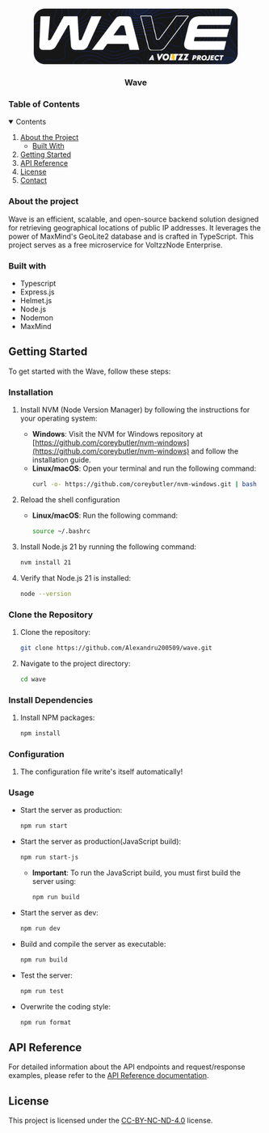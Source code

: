 <br />
<p align="center">
  <a>
    <img src="./assets/wave.png" alt="Logo" width="80%" height="10%">
  </a>

  <h3 align="center">Wave</h3>
</p>

### Table of Contents

<details open="open">
  <summary>Contents</summary>
  <ol>
    <li>
      <a href="#about-the-project">About the Project</a>
      <ul>
        <li><a href="#built-with">Built With</a></li>
      </ul>
    </li>
    <li><a href="#getting-started">Getting Started</a></li>
    <li><a href="#api-reference">API Reference</a></li>
    <li><a href="#license">License</a></li>
    <li><a href="#contact">Contact</a></li>
  </ol>
</details>

### About the project

Wave is an efficient, scalable, and open-source backend solution designed for retrieving geographical locations of public IP addresses. It leverages the power of MaxMind's GeoLite2 database and is crafted in TypeScript. This project serves as a free microservice for VoltzzNode Enterprise.

### Built with

- Typescript
- Express.js
- Helmet.js
- Node.js
- Nodemon
- MaxMind

## Getting Started

To get started with the Wave, follow these steps:

### Installation

1. Install NVM (Node Version Manager) by following the instructions for your operating system:

    - **Windows**: Visit the NVM for Windows repository at [https://github.com/coreybutler/nvm-windows](https://github.com/coreybutler/nvm-windows) and follow the installation guide.
    - **Linux/macOS**: Open your terminal and run the following command:
        ```bash
        curl -o- https://github.com/coreybutler/nvm-windows.git | bash
        ```

2. Reload the shell configuration

    - **Linux/macOS**: Run the following command:
        ```bash
        source ~/.bashrc
        ```

3. Install Node.js 21 by running the following command:
    ```bash
    nvm install 21
    ```
4. Verify that Node.js 21 is installed:
    ```bash
    node --version
    ```

### Clone the Repository

1. Clone the repository:
    ```bash
    git clone https://github.com/Alexandru200509/wave.git
    ```
2. Navigate to the project directory:
    ```bash
    cd wave
    ```

### Install Dependencies

1. Install NPM packages:
    ```bash
    npm install
    ```

### Configuration

1. The configuration file write's itself automatically!

### Usage

- Start the server as production:

    ```bash
    npm run start
    ```

- Start the server as production(JavaScript build):

    ```bash
    npm run start-js
    ```

    - **Important**: To run the JavaScript build, you must first build the server using:
        ```bash
        npm run build
        ```

- Start the server as dev:

    ```bash
    npm run dev
    ```

- Build and compile the server as executable:

    ```bash
    npm run build
    ```

- Test the server:

    ```bash
    npm run test
    ```

- Overwrite the coding style:

    ```bash
    npm run format
    ```
## API Reference

For detailed information about the API endpoints and request/response examples, please refer to the [API Reference documentation](https://github.com/Alexandru200509/wave/wiki/API-Reference).

## License

This project is licensed under the [CC-BY-NC-ND-4.0](https://creativecommons.org/licenses/by-nc-nd/4.0/) license.
